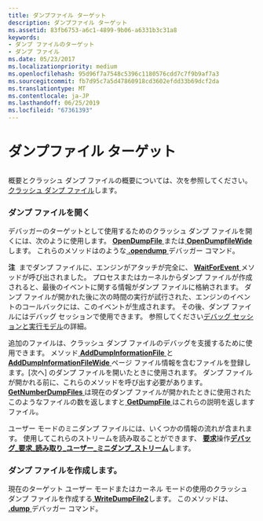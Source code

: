 ```yaml
---
title: ダンプファイル ターゲット
description: ダンプファイル ターゲット
ms.assetid: 83fb6753-a6c1-4899-9b06-a6331b3c31a8
keywords:
- ダンプ ファイルのターゲット
- ダンプ ファイル
ms.date: 05/23/2017
ms.localizationpriority: medium
ms.openlocfilehash: 95d96f7a7548c5396c1180576cdd7c7f9b9af7a3
ms.sourcegitcommit: fb7d95c7a5d47860918cd3602efdd33b69dcf2da
ms.translationtype: MT
ms.contentlocale: ja-JP
ms.lasthandoff: 06/25/2019
ms.locfileid: "67361393"
---
```

# <a name="dump-file-targets"></a>ダンプファイル ターゲット


## <span id="ddk_dump_file_targets_dbx"></span><span id="DDK_DUMP_FILE_TARGETS_DBX"></span>


概要とクラッシュ ダンプ ファイルの概要については、次を参照してください。[クラッシュ ダンプ ファイル](crash-dump-files.md)します。

### <a name="span-idopeningdumpfilesspanspan-idopeningdumpfilesspanspan-idopeningdumpfilesspanopening-dump-files"></a><span id="Opening_Dump_Files"></span><span id="opening_dump_files"></span><span id="OPENING_DUMP_FILES"></span>ダンプ ファイルを開く

デバッガーのターゲットとして使用するためのクラッシュ ダンプ ファイルを開くには、次のように使用します。 [ **OpenDumpFile** ](https://docs.microsoft.com/windows-hardware/drivers/ddi/content/dbgeng/nf-dbgeng-idebugclient5-opendumpfile)または[ **OpenDumpfileWide**](https://docs.microsoft.com/windows-hardware/drivers/ddi/content/dbgeng/nf-dbgeng-idebugclient5-opendumpfilewide)します。 これらのメソッドはのような[ **.opendump** ](-opendump--open-dump-file-.md)デバッガー コマンド。

**注**  までダンプ ファイルに、エンジンがアタッチが完全に、 [ **WaitForEvent** ](https://docs.microsoft.com/windows-hardware/drivers/ddi/content/dbgeng/nf-dbgeng-idebugcontrol3-waitforevent)メソッドが呼び出されました。 プロセスまたはカーネルからダンプ ファイルが作成されると、最後のイベントに関する情報がダンプ ファイルに格納されます。 ダンプ ファイルが開かれた後に次の時間の実行が試行された、エンジンのイベントのコールバックには、このイベントが生成されます。 その後、ダンプ ファイルにはデバッグ セッションで使用できます。 参照してください[デバッグ セッションと実行モデル](debugging-session-and-execution-model.md)の詳細。

 

追加のファイルは、クラッシュ ダンプ ファイルのデバッグを支援するために使用できます。 メソッド[ **AddDumpInformationFile** ](https://docs.microsoft.com/windows-hardware/drivers/ddi/content/dbgeng/nf-dbgeng-idebugclient5-adddumpinformationfile)と[ **AddDumpInformationFileWide** ](https://docs.microsoft.com/windows-hardware/drivers/ddi/content/dbgeng/nf-dbgeng-idebugclient5-adddumpinformationfilewide)ページ ファイル情報を含むファイルを登録します。[次へ] のダンプ ファイルを開いたときに使用されます。 ダンプ ファイルが開かれる前に、これらのメソッドを呼び出す必要があります。 [**GetNumberDumpFiles** ](https://docs.microsoft.com/windows-hardware/drivers/ddi/content/dbgeng/nf-dbgeng-idebugclient5-getnumberdumpfiles)は現在のダンプ ファイルが開かれたときに使用されたこのようなファイルの数を返しますと[ **GetDumpFile** ](https://docs.microsoft.com/windows-hardware/drivers/ddi/content/dbgeng/nf-dbgeng-idebugclient5-getdumpfile)はこれらの説明を返しますファイル。

ユーザー モードのミニダンプ ファイルには、いくつかの情報の流れが含まれます。 使用してこれらのストリームを読み取ることができます、 [**要求**](https://docs.microsoft.com/windows-hardware/drivers/ddi/content/dbgeng/nf-dbgeng-idebugadvanced3-request)操作[**デバッグ\_要求\_読み取り\_ユーザー\_ミニダンプ\_ストリーム**](https://docs.microsoft.com/previous-versions/ff541575(v=vs.85))します。

### <a name="span-idcreatingdumpfilesspanspan-idcreatingdumpfilesspanspan-idcreatingdumpfilesspancreating-dump-files"></a><span id="Creating_Dump_Files"></span><span id="creating_dump_files"></span><span id="CREATING_DUMP_FILES"></span>ダンプ ファイルを作成します。

現在のターゲット ユーザー モードまたはカーネル モードの使用のクラッシュ ダンプ ファイルを作成する[ **WriteDumpFile2**](https://docs.microsoft.com/windows-hardware/drivers/ddi/content/dbgeng/nf-dbgeng-idebugclient5-writedumpfile2)します。 このメソッドは、 [ **.dump** ](-dump--create-dump-file-.md)デバッガー コマンド。

 

 





